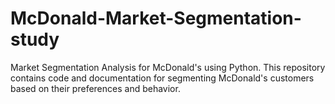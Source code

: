 # McDonald-Market-Segmentation-study
Market Segmentation Analysis for McDonald's using Python. This repository contains code and documentation for segmenting McDonald's customers based on their preferences and behavior.
